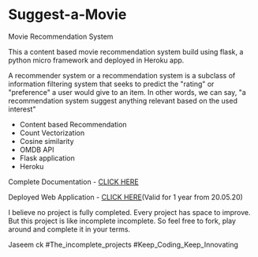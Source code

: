 # Suggest-a-Movie
Movie Recommendation System

This a content based movie recommendation system build using flask, a python micro framework and deployed in Heroku app. 

A recommender system or a recommendation system is a subclass of information filtering system that seeks to predict the "rating" or "preference" a user would give to an item. In other words, we can say, "a recommendation system suggest anything relevant based on the used interest"

* Content based Recommendation
* Count Vectorization
* Cosine similarity
* OMDB API
* Flask application
* Heroku

Complete Documentation - [CLICK HERE](hhttps://medium.com/@jaseemckclt/the-incomplete-projects-792b12eabaaa)

Deployed Web Application - [CLICK HERE](https://suggest-movie-for-me.herokuapp.com/)(Valid for 1 year from 20.05.20)

I believe no project is fully completed. Every project has space to improve. But this project is like incomplete incomplete. So feel free to fork, play around and complete it in your terms.

<Feel free to contact me and contribute to the project>

Jaseem ck
#The_incomplete_projects
#Keep_Coding_Keep_Innovating
